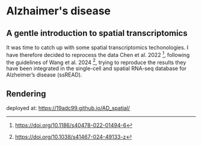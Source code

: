 # Alzhaimer's disease

## A gentle introduction to spatial transcriptomics

It was time to catch up with some spatial transcriptomics techonologies.
I have therefore decided to reprocess the data Chen et al. 2022 [^1], following the guidelines of Wang et al. 2024 [^2], trying to reproduce the results they have been integrated in the single-cell and spatial RNA-seq database for Alzheimer’s disease (ssREAD).


## Rendering

deployed at: https://19adc99.github.io/AD_spatial/





[^1]: https://doi.org/10.1186/s40478-022-01494-6
[^2]: https://doi.org/10.1038/s41467-024-49133-z



